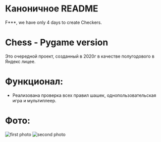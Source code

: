 # Каноничное README
F***, we have only 4 days to create Checkers.

# Chess - Pygame version
Это очередной проект, созданный в 2020г в качестве полугодового в Яндекс лицее.

# Функционал:
* Реализована проверка всех правил шашек, однопользовательская игра и мультиплеер.

# Фото:
![first photo](https://raw.githubusercontent.com/ttema4/pygame-chess/527336adea43f0db96313e830fbca49d28334096/IMG_1.png)
![second photo](https://raw.githubusercontent.com/ttema4/pygame-chess/527336adea43f0db96313e830fbca49d28334096/IMG_2.png)
